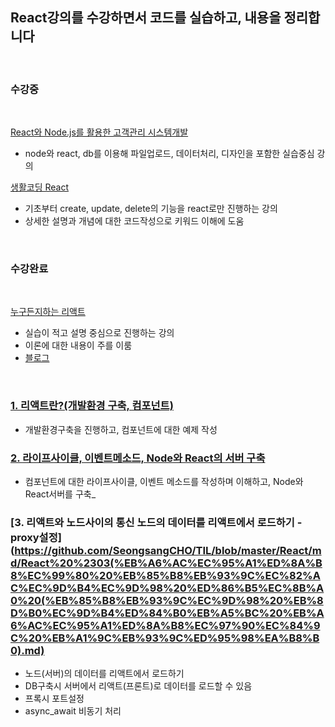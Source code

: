 ## React강의를 수강하면서 코드를 실습하고, 내용을 정리합니다
<br>

### 수강중
<br>

[React와 Node.js를 활용한 고객관리 시스템개발](https://www.youtube.com/playlist?list=PLRx0vPvlEmdD1pSqKZiTihy5rplxecNpz)

- node와 react, db를 이용해 파일업로드, 데이터처리, 디자인을 포함한 실습중심 강의

[생활코딩 React](https://www.youtube.com/watch?v=PTRpJNMiMdA&list=PLuHgQVnccGMCRv6f8H9K5Xwsdyg4sFSdi&index=23)

- 기초부터 create, update, delete의 기능을 react로만 진행하는 강의
- 상세한 설명과 개념에 대한 코드작성으로 키워드 이해에 도움
<br>

### 수강완료
<br>

[누구든지하는 리액트](https://www.youtube.com/watch?v=fT9iFFAt60E&list=PL9FpF_z-xR_E4rxYMMZx5cOpwaiwCzWUH)

- 실습이 적고 설명 중심으로 진행하는 강의
- 이론에 대한 내용이 주를 이룸
- [블로그](https://velopert.com/3613)


<br>

### [1. 리액트란?(개발환경 구축, 컴포넌트)](https://github.com/SeongsangCHO/TIL/blob/master/React/md/React%20%2301.md)

- 개발환경구축을 진행하고, 컴포넌트에 대한 예제 작성

### [2. 라이프사이클, 이벤트메소드, Node와 React의 서버 구축](https://github.com/SeongsangCHO/TIL/blob/master/React/md/React%20%2302%20(Life%20Cycle%2C%20node%20%2B%20react%20%ED%99%98%EA%B2%BD%EA%B5%AC%EC%B6%95).md)

- 컴포넌트에 대한 라이프사이클, 이벤트 메소드를 작성하며 이해하고, Node와 React서버를 구축_

### [3. 리액트와 노드사이의 통신 노드의 데이터를 리액트에서 로드하기 - proxy설정](https://github.com/SeongsangCHO/TIL/blob/master/React/md/React%20%2303(%EB%A6%AC%EC%95%A1%ED%8A%B8%EC%99%80%20%EB%85%B8%EB%93%9C%EC%82%AC%EC%9D%B4%EC%9D%98%20%ED%86%B5%EC%8B%A0%20(%EB%85%B8%EB%93%9C%EC%9D%98%20%EB%8D%B0%EC%9D%B4%ED%84%B0%EB%A5%BC%20%EB%A6%AC%EC%95%A1%ED%8A%B8%EC%97%90%EC%84%9C%20%EB%A1%9C%EB%93%9C%ED%95%98%EA%B8%B0).md)

- 노드(서버)의 데이터를 리액트에서 로드하기
- DB구축시 서버에서 리액트(프론트)로 데이터를 로드할 수 있음
- 프록시 포트설정
- async_await 비동기 처리
